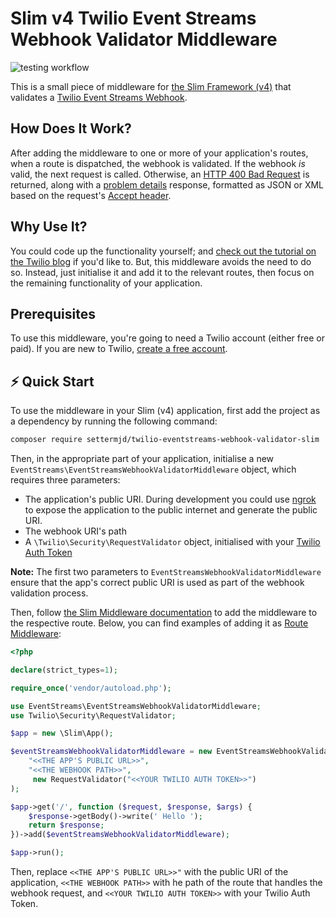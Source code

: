 # Slim v4 Twilio Event Streams Webhook Validator Middleware

![testing workflow](https://github.com/settermjd/twilio-eventstreams-webhook-validator-slim/actions/workflows/php.yml/badge.svg)

This is a small piece of middleware for [the Slim Framework (v4)][slim_url] that validates a [Twilio Event Streams Webhook][twilio_event_streams_webhook_url].

## How Does It Work?

After adding the middleware to one or more of your application's routes, when a route is dispatched, the webhook is validated.
If the webhook _is_ valid, the next request is called. 
Otherwise, an [HTTP 400 Bad Request][http_400_bad_request_url] is returned, along with a [problem details][problem_details_rfc_url] response, formatted as JSON or XML based on the request's [Accept header][accept_header_url].

## Why Use It?

You could code up the functionality yourself; and [check out the tutorial on the Twilio blog][twilio_blog_url] if you'd like to.
But, this middleware avoids the need to do so.
Instead, just initialise it and add it to the relevant routes, then focus on the remaining functionality of your application.

## Prerequisites

To use this middleware, you're going to need a Twilio account (either free or paid). 
If you are new to Twilio, [create a free account][twilio_referral_url].

## ⚡️ Quick Start

To use the middleware in your Slim (v4) application, first add the project as a dependency by running the following command:

```bash 
composer require settermjd/twilio-eventstreams-webhook-validator-slim
```

Then, in the appropriate part of your application, initialise a new `EventStreams\EventStreamsWebhookValidatorMiddleware` object, which requires three parameters:

- The application's public URI. During development you could use [ngrok][ngrok_url] to expose the application to the public internet and generate the public URI.
- The webhook URI's path
- A `\Twilio\Security\RequestValidator` object, initialised with your [Twilio Auth Token][twilio_auth_token_url]

**Note:** The first two parameters to `EventStreamsWebhookValidatorMiddleware` ensure that the app's correct public URI is used as part of the webhook validation process.

Then, follow [the Slim Middleware documentation][slim_middleware_docs_url] to add the middleware to the respective route.
Below, you can find examples of adding it as [Route Middleware][slim_docs_route_middleware_url]:

```php
<?php

declare(strict_types=1);

require_once('vendor/autoload.php');

use EventStreams\EventStreamsWebhookValidatorMiddleware;
use Twilio\Security\RequestValidator;

$app = new \Slim\App();

$eventStreamsWebhookValidatorMiddleware = new EventStreamsWebhookValidatorMiddleware(
    "<<THE APP'S PUBLIC URL>>",
    "<<THE WEBHOOK PATH>>",
     new RequestValidator("<<YOUR TWILIO AUTH TOKEN>>")
);

$app->get('/', function ($request, $response, $args) {
    $response->getBody()->write(' Hello ');
    return $response;
})->add($eventStreamsWebhookValidatorMiddleware);

$app->run();
```

Then, replace `<<THE APP'S PUBLIC URL>>"` with the public URI of the application, `<<THE WEBHOOK PATH>>` with he path of the route that handles the webhook request, and `<<YOUR TWILIO AUTH TOKEN>>` with your Twilio Auth Token.

[accept_header_url]: https://developer.mozilla.org/en-US/docs/Web/HTTP/Headers/Accept
[problem_details_rfc_url]: https://datatracker.ietf.org/doc/html/rfc7807
[http_400_bad_request_url]: https://developer.mozilla.org/en-US/docs/Web/HTTP/Status/400
[ngrok_url]: https://ngrok.com/
[twilio_auth_token_url]: https://help.twilio.com/articles/223136027-Auth-Tokens-and-How-to-Change-Them 
[twilio_referral_url]: https://www.twilio.com/referral/QlBtVJ
[twilio_event_streams_webhook_url]: https://www.twilio.com/docs/events/webhook-quickstart 
[slim_url]: https://www.slimframework.com/
[slim_middleware_docs_url]: https://www.slimframework.com/docs/v4/concepts/middleware.html#registering-middleware
[slim_docs_route_middleware_url]: https://www.slimframework.com/docs/v4/concepts/middleware.html#route-middleware
[twilio_blog_url]: https://www.twilio.com/en-us/blog/validate-twilio-event-streams-webhooks-php